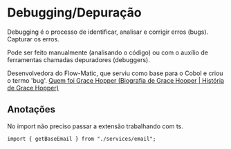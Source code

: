# Debugging/Depuração

Debugging é o processo de identificar, analisar e corrigir erros (bugs). Capturar os erros.

Pode ser feito manualmente (analisando o código) ou com o auxílio de ferramentas chamadas depuradores (debuggers).

Desenvolvedora do Flow-Matic, que serviu como base para o Cobol e criou o termo 'bug'.
[Quem foi Grace Hopper (Biografia de Grace Hooper | História de Grace Hopper)](https://www.youtube.com/watch?v=5VKjvJDbAxI)

## Anotações

No import não preciso passar a extensão trabalhando com ts.

`import { getBaseEmail } from "./services/email";`

